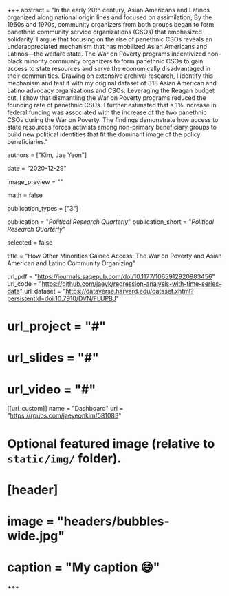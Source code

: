 +++
abstract = "In the early 20th century, Asian Americans and Latinos organized along national origin lines and focused on assimilation; By the 1960s and 1970s, community organizers from both groups began to form panethnic community service organizations (CSOs) that emphasized solidarity. I argue that focusing on the rise of panethnic CSOs reveals an underappreciated mechanism that has mobilized Asian Americans and Latinos—the welfare state. The War on Poverty programs incentivized non-black minority community organizers to form panethnic CSOs to gain access to state resources and serve the economically disadvantaged in their communities. Drawing on extensive archival research, I identify this mechanism and test it with my original dataset of 818 Asian American and Latino advocacy organizations and CSOs. Leveraging the Reagan budget cut, I show that dismantling the War on Poverty programs reduced the founding rate of panethnic CSOs. I further estimated that a 1% increase in federal funding was associated with the increase of the two panethnic CSOs during the War on Poverty. The findings demonstrate how access to state resources forces activists among non-primary beneficiary groups to build new political identities that fit the dominant image of the policy beneficiaries."

authors = ["Kim, Jae Yeon"]

date = "2020-12-29"

image_preview = ""

math = false

publication_types = ["3"]

publication = "*Political Research Quarterly*"
publication_short = "*Political Research Quarterly*"

selected = false

title = "How Other Minorities Gained Access: The War on Poverty and Asian American and Latino Community Organizing"

url_pdf = "https://journals.sagepub.com/doi/10.1177/1065912920983456"
url_code = "https://github.com/jaeyk/regression-analysis-with-time-series-data"
url_dataset = "https://dataverse.harvard.edu/dataset.xhtml?persistentId=doi:10.7910/DVN/FLUPBJ"
# url_project = "#"
# url_slides = "#"
# url_video = "#"

[[url_custom]]
name = "Dashboard"
url = "https://rpubs.com/jaeyeonkim/581083"

# Optional featured image (relative to `static/img/` folder).
# [header]
# image = "headers/bubbles-wide.jpg"
# caption = "My caption :smile:"

+++

<!-- More detail can easily be written here using *Markdown* and $\rm \LaTeX$ math code. -->
